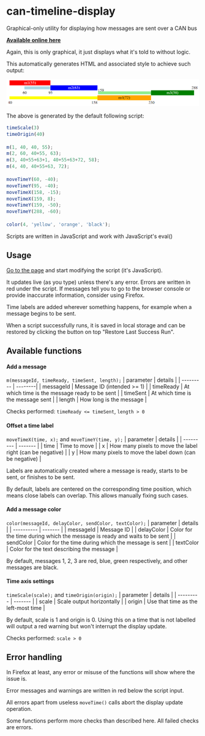 # can-timeline-display
Graphical-only utility for displaying how messages are sent over a CAN bus

[**Available online here**](https://amecn.github.io/can-timeline-display/index.html)

Again, this is only graphical, it just displays what it's told to without logic.

This automatically generates HTML and associated style to achieve such output:

![Contribution guidelines for this project](example.png)

The above is generated by the default following script:

```js
timeScale(3)
timeOrigin(40)

m(1, 40, 40, 55);
m(2, 60, 40+55, 63);
m(3, 40+55+63+1, 40+55+63+72, 58);
m(4, 40, 40+55+63, 72);

moveTimeY(60, -40);
moveTimeY(95, -40);
moveTimeX(158, -15);
moveTimeX(159, 8);
moveTimeY(159, -50);
moveTimeY(288, -60);

color(4, 'yellow', 'orange', 'black');
```

Scripts are written in JavaScript and work with JavaScript's eval()

## Usage
[Go to the page](https://amecn.github.io/can-timeline-display/index.html) and start modifying the script (it's JavaScript).

It updates live (as you type) unless there's any error. Errors are written in red under the script. If messages tell you to go to the browser console or provide inaccurate information, consider using Firefox.

Time labels are added wherever something happens, for example when a message begins to be sent.

When a script successfully runs, it is saved in local storage and can be restored by clicking the button on top "Restore Last Success Run".

## Available functions

#### Add a message
`m(messageId, timeReady, timeSent, length);`
| parameter | details |
| --------- | --------|
| messageId | Message ID (intended >= 1) |
| timeReady | At which time is the message ready to be sent |
| timeSent  | At which time is the message sent |
| length    | How long is the message |

Checks performed:
`timeReady <= timeSent`,
`length > 0`

#### Offset a time label
`moveTimeX(time, x);` and `moveTimeY(time, y);`
| parameter | details |
| --------- | ------- |
| time      | Time to move |
| x         | How many pixels to move the label right (can be negative) |
| y         | How many pixels to move the label down (can be negative) |

Labels are automatically created where a message is ready, starts to be sent, or finishes to be sent.

By default, labels are centered on the corresponding time position, which means close labels can overlap.
This allows manually fixing such cases.

#### Add a message color
`color(messageId, delayColor, sendColor, textColor);`
| parameter  | details |
| ---------- | ------- |
| messageId  | Message ID |
| delayColor | Color for the time during which the message is ready and waits to be sent |
| sendColor  | Color for the time during which the message is sent |
| textColor  | Color for the text describing the message |

By default, messages 1, 2, 3 are red, blue, green respectively, and other messages are black.

#### Time axis settings
`timeScale(scale);` and `timeOrigin(origin);`
| parameter | details |
| --------- | ------- |
| scale     | Scale output horizontally |
| origin    | Use that time as the left-most time |

By default, scale is 1 and origin is 0. Using this on a time that is not labelled will output a red warning but won't interrupt the display update.

Checks performed:
`scale > 0`

## Error handling
In Firefox at least, any error or misuse of the functions will show where the issue is.

Error messages and warnings are written in red below the script input.

All errors apart from useless `moveTime()` calls abort the display update operation.

Some functions perform more checks than described here. All failed checks are errors.
